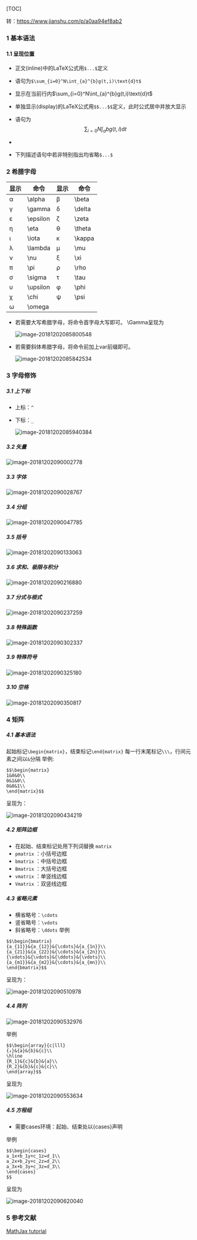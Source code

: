 [TOC]

转：https://www.jianshu.com/p/a0aa94ef8ab2



### 1 基本语法

#### 1.1 呈现位置

- 正文(inline)中的LaTeX公式用`$...$`定义

- 语句为`$\sum_{i=0}^N\int_{a}^{b}g(t,i)\text{d}t$` 

- 显示在当前行内$\sum_{i=0}^N\int_{a}^{b}g(t,i)\text{d}t$

- 单独显示(display)的LaTeX公式用`$$...$$`定义，此时公式居中并放大显示

- 语句为$$\sum_{i=0}N\int_{a}{b}g(t,i)\text{d}t$$

- 

- 下列描述语句中若非特别指出均省略`$...$` 

### 2 希腊字母

| 显示 | 命令     | 显示 | 命令   |
| ---- | -------- | ---- | ------ |
| α    | \alpha   | β    | \beta  |
| γ    | \gamma   | δ    | \delta |
| ε    | \epsilon | ζ    | \zeta  |
| η    | \eta     | θ    | \theta |
| ι    | \iota    | κ    | \kappa |
| λ    | \lambda  | μ    | \mu    |
| ν    | \nu      | ξ    | \xi    |
| π    | \pi      | ρ    | \rho   |
| σ    | \sigma   | τ    | \tau   |
| υ    | \upsilon | φ    | \phi   |
| χ    | \chi     | ψ    | \psi   |
| ω    | \omega   |      |        |

- 若需要大写希腊字母，将命令首字母大写即可。
   \Gamma呈现为

  ![image-20181202085800548](/Users/chenyansong/Documents/note/images/math/markdown1.png)

- 若需要斜体希腊字母，将命令前加上var前缀即可。

  ![image-20181202085842534](/Users/chenyansong/Documents/note/images/math/markdown3.png)


### 3 字母修饰

##### 3.1  上下标

- 上标：`^` 

- 下标：`_` 

  ![image-20181202085940384](/Users/chenyansong/Documents/note/images/math/markdown4.png)

##### 3.2 矢量



![image-20181202090002778](/Users/chenyansong/Documents/note/images/math/markdown5.png)

##### 3.3 字体



![image-20181202090028767](/Users/chenyansong/Documents/note/images/math/markdown6.png)



##### 3.4 分组



![image-20181202090047785](/Users/chenyansong/Documents/note/images/math/markdown7.png)



##### 3.5 括号



![image-20181202090133063](/Users/chenyansong/Documents/note/images/math/markdown8.png)

##### 3.6 求和、极限与积分



![image-20181202090216880](/Users/chenyansong/Documents/note/images/math/markdown9.png)



##### 3.7 分式与根式



![image-20181202090237259](/Users/chenyansong/Documents/note/images/math/markdown10.png)

##### 3.8 特殊函数



![image-20181202090302337](/Users/chenyansong/Documents/note/images/math/markdown11.png)

##### 3.9 特殊符号



![image-20181202090325180](/Users/chenyansong/Documents/note/images/math/markdown12.png)

##### 3.10 空格



![image-20181202090350817](/Users/chenyansong/Documents/note/images/math/markdown13.png)

### 4 矩阵

##### 4.1 基本语法

起始标记`\begin{matrix}`，结束标记`\end{matrix}`
 每一行末尾标记`\\\`，行间元素之间以`&`分隔
 举例:

```
$$\begin{matrix}
1&0&0\\
0&1&0\\
0&0&1\\
\end{matrix}$$
```

呈现为：



![image-20181202090434219](/Users/chenyansong/Documents/note/images/math/markdown14.png)

##### 4.2 矩阵边框

- 在起始、结束标记处用下列词替换 `matrix` 
-  `pmatrix` ：小括号边框
-  `bmatrix` ：中括号边框
-  `Bmatrix` ：大括号边框
-  `vmatrix` ：单竖线边框
-  `Vmatrix` ：双竖线边框

##### 4.3 省略元素

- 横省略号：`\cdots` 
- 竖省略号：`\vdots` 
- 斜省略号：`\ddots`
   举例

```
$$\begin{bmatrix}
{a_{11}}&{a_{12}}&{\cdots}&{a_{1n}}\\
{a_{21}}&{a_{22}}&{\cdots}&{a_{2n}}\\
{\vdots}&{\vdots}&{\ddots}&{\vdots}\\
{a_{m1}}&{a_{m2}}&{\cdots}&{a_{mn}}\\
\end{bmatrix}$$
```

呈现为：



![image-20181202090510978](/Users/chenyansong/Documents/note/images/math/markdown15.png)

##### 4.4 阵列



![image-20181202090532976](/Users/chenyansong/Documents/note/images/math/markdown16.png)

举例

```
$$\begin{array}{c|lll}
{↓}&{a}&{b}&{c}\\
\hline
{R_1}&{c}&{b}&{a}\\
{R_2}&{b}&{c}&{c}\\
\end{array}$$
```

呈现为



![image-20181202090553634](/Users/chenyansong/Documents/note/images/math/markdown17.png)



##### 4.5 方程组

- 需要cases环境：起始、结束处以{cases}声明

举例

```
$$\begin{cases}
a_1x+b_1y+c_1z=d_1\\
a_2x+b_2y+c_2z=d_2\\
a_3x+b_3y+c_3z=d_3\\
\end{cases}
$$
```

呈现为



![image-20181202090620040](/Users/chenyansong/Documents/note/images/math/markdown18.png)



### 5 参考文献

[MathJax tutorial](https://link.jianshu.com?t=http://meta.math.stackexchange.com/questions/5020/mathjax-basic-tutorial-and-quick-reference)

